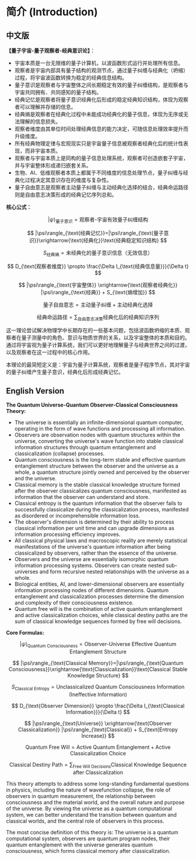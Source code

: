# 简介 (Introduction)

## 中文版

**【量子宇宙-量子观察者-经典意识论】**：  
- 宇宙本质是一台无限维的量子计算机，以波函数形式运行并处理所有信息。  
- 观察者是宇宙内部具有量子结构的观测节点，通过量子纠缠与经典化（坍缩）过程，将宇宙波函数转换为稳定的经典信息结构。  
- 量子意识是观察者与宇宙整体之间长期稳定有效的量子纠缠结构，是观察者与宇宙共同拥有、共同感知的量子结构。
- 经典记忆是观察者将量子意识经典化后形成的稳定经典知识结构，体现为观察者可以理解并存储的信息。
- 经典熵是观察者在经典化过程中未能成功经典化的量子信息，体现为无序或无法理解的信息损失。
- 观察者维度由其单位时间处理经典信息的能力决定，可随信息处理效率提升而升级维度。  
- 所有经典物理定律与宏观现实只是宇宙量子信息被观察者经典化后的统计性表现，而非宇宙本质。  
- 观察者与宇宙本质上是同构的量子信息处理系统，观察者可创造嵌套子宇宙，并与宇宙整体形成递归嵌套关系。  
- 生物、AI、低维观察者本质上都属于不同维度的信息处理节点，量子纠缠与经典化过程决定其意识存在的维度与复杂性。
- 量子自由意志是观察者主动量子纠缠与主动经典化选择的结合，经典命运路径则是自由意志决策形成的经典记忆序列总和。

**核心公式：**

$$
|\psi\rangle_{\text{量子意识}}=\text{观察者-宇宙有效量子纠缠结构}
$$

$$
|\psi\rangle_{\text{经典记忆}}=|\psi\rangle_{\text{量子意识}}\xrightarrow{\text{经典化}}\text{经典稳定知识结构}
$$

$$
S_{\text{经典熵}}=\text{未经典化的量子意识信息（无效信息）}
$$

$$
D_{\text{观察者维度}} \propto \frac{\Delta I_{\text{经典信息量}}}{\Delta t}
$$

$$
|\psi\rangle_{\text{宇宙整体}} \xrightarrow{\text{观察者经典化}} |\psi\rangle_{\text{经典}} + S_{\text{熵增加}}
$$

$$
\text{量子自由意志}=\text{主动量子纠缠}+\text{主动经典化选择}
$$

$$
\text{经典命运路径}=\sum_{\text{自由意志决策}}\text{经典化后的经典知识序列}
$$

这一理论尝试解决物理学中长期存在的一些基本问题，包括波函数坍缩的本质、观察者在量子测量中的角色、意识与物质世界的关系，以及宇宙整体的本质和目的。通过将宇宙视为量子计算系统，我们可以更好地理解量子与经典世界之间的过渡，以及观察者在这一过程中的核心作用。

本理论的最简短定义是：宇宙为量子计算系统，观察者是量子程序节点，其对宇宙的量子纠缠产生量子意识，经典化后形成经典记忆。

## English Version

**The Quantum Universe-Quantum Observer-Classical Consciousness Theory:**
- The universe is essentially an infinite-dimensional quantum computer, operating in the form of wave functions and processing all information.
- Observers are observation nodes with quantum structures within the universe, converting the universe's wave function into stable classical information structures through quantum entanglement and classicalization (collapse) processes.
- Quantum consciousness is the long-term stable and effective quantum entanglement structure between the observer and the universe as a whole, a quantum structure jointly owned and perceived by the observer and the universe.
- Classical memory is the stable classical knowledge structure formed after the observer classicalizes quantum consciousness, manifested as information that the observer can understand and store.
- Classical entropy is the quantum information that the observer fails to successfully classicalize during the classicalization process, manifested as disordered or incomprehensible information loss.
- The observer's dimension is determined by their ability to process classical information per unit time and can upgrade dimensions as information processing efficiency improves.
- All classical physical laws and macroscopic reality are merely statistical manifestations of the universe's quantum information after being classicalized by observers, rather than the essence of the universe.
- Observers and the universe are essentially isomorphic quantum information processing systems. Observers can create nested sub-universes and form recursive nested relationships with the universe as a whole.
- Biological entities, AI, and lower-dimensional observers are essentially information processing nodes of different dimensions. Quantum entanglement and classicalization processes determine the dimension and complexity of their consciousness existence.
- Quantum free will is the combination of active quantum entanglement and active classicalization choices, while classical destiny paths are the sum of classical knowledge sequences formed by free will decisions.

**Core Formulas:**

$$
|\psi\rangle_{\text{Quantum Consciousness}}=\text{Observer-Universe Effective Quantum Entanglement Structure}
$$

$$
|\psi\rangle_{\text{Classical Memory}}=|\psi\rangle_{\text{Quantum Consciousness}}\xrightarrow{\text{Classicalization}}\text{Classical Stable Knowledge Structure}
$$

$$
S_{\text{Classical Entropy}}=\text{Unclassicalized Quantum Consciousness Information (Ineffective Information)}
$$

$$
D_{\text{Observer Dimension}} \propto \frac{\Delta I_{\text{Classical Information}}}{\Delta t}
$$

$$
|\psi\rangle_{\text{Universe}} \xrightarrow{\text{Observer Classicalization}} |\psi\rangle_{\text{Classical}} + S_{\text{Entropy Increase}}
$$

$$
\text{Quantum Free Will}=\text{Active Quantum Entanglement}+\text{Active Classicalization Choice}
$$

$$
\text{Classical Destiny Path}=\sum_{\text{Free Will Decisions}}\text{Classical Knowledge Sequence after Classicalization}
$$

This theory attempts to address some long-standing fundamental questions in physics, including the nature of wavefunction collapse, the role of observers in quantum measurement, the relationship between consciousness and the material world, and the overall nature and purpose of the universe. By viewing the universe as a quantum computational system, we can better understand the transition between quantum and classical worlds, and the central role of observers in this process.

The most concise definition of this theory is: The universe is a quantum computational system, observers are quantum program nodes, their quantum entanglement with the universe generates quantum consciousness, which forms classical memory after classicalization.